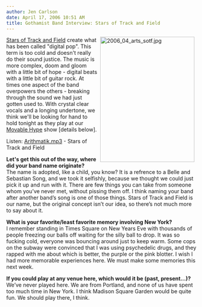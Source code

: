 ```yaml
---
author: Jen Carlson
date: April 17, 2006 10:51 AM
title: Gothamist Band Interview: Stars of Track and Field
---
```


<p><img alt="2006_04_arts_sotf.jpg" src="https://web.archive.org/web/20120415102152im_/http://www.gothamist.com/attachments/arts_jen/2006_04_arts_sotf.jpg" width="250" height="333" align="right" hspace="5"><a href="https://web.archive.org/web/20120415102152/http://www.starsoftrackandfield.com/">Stars of Track and Field</a> create what has been called &quot;digital pop&quot;. This term is too cold and doesn&apos;t really do their sound justice. The music is more complex, doom and gloom with a little bit of hope - digital beats with a little bit of guitar rock. At times one aspect of the band overpowers the others - breaking through the sound we had just gotten used to.  With crystal clear vocals and a longing undertone, we think we&apos;ll be looking for hand to hold tonight as they play at our <a href="https://web.archive.org/web/20120415102152/http://www.gothamist.com/archives/2006/04/14/movable_hype_70_1.php">Movable Hype</a> show [details below]. </p>

<p>Listen: <a href="https://web.archive.org/web/20120415102152/http://www.starsoftrackandfield.com/audio_arithmatik.html">Arithmatik.mp3</a> - Stars of Track and Field</p>

<p><strong>Let&apos;s get this out of the way, where did your band name originate? </strong><br>
The name is adopted, like a child, you know? It is a refrence to a Belle and Sebastian Song, and we took it selfishly, because we thought we could just pick it up and run with it. There are few things you can take from someone whom you&#x2019;ve never met, without pissing them off. I think naming your band after another band&#x2019;s song is one of those things. Stars of Track and Field is our name, but the original concept isn&#x2019;t our idea, so there&#x2019;s not much more to say about it. </p>

<p><strong>What is your favorite/least favorite memory involving New York? </strong><br>
I remember standing in Times Square on New Years Eve with thousands of people freezing our balls off waiting for the silly ball to drop. It was so fucking cold, everyone was bouncing around just to keep warm. Some cops on the subway were convinced that I was using psychedelic drugs, and they rapped with me about which is better, the purple or the pink blotter. I wish I had more memorable experiences here. We must make some memories this next week.</p>

<p><strong>If you could play at any venue here, which would it be (past, present...)?</strong><br>
We&#x2019;ve never played here. We are from Portland, and none of us have spent too much time in New York. I think Madison Square Garden would be quite fun. We should play there, I think. </p>